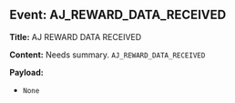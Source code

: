 ## Event: AJ_REWARD_DATA_RECEIVED

**Title:** AJ REWARD DATA RECEIVED

**Content:**
Needs summary.
`AJ_REWARD_DATA_RECEIVED`

**Payload:**
- `None`